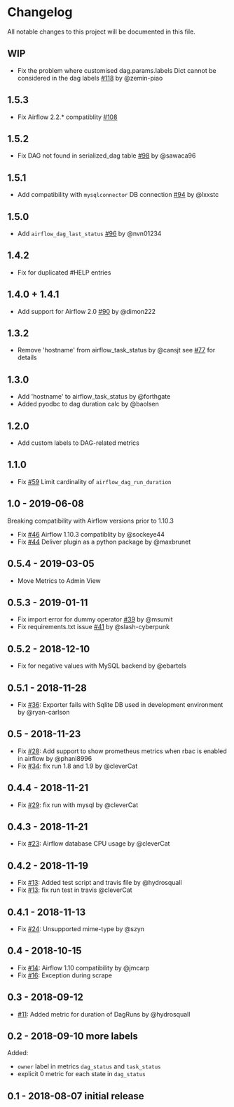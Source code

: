 # Changelog
All notable changes to this project will be documented in this file.

## WIP

- Fix the problem where customised dag.params.labels Dict cannot be considered
  in the dag labels [#118](https://github.com/epoch8/airflow-exporter/pull/118)
  by @zemin-piao

## 1.5.3

- Fix Airflow 2.2.* compatiblity [#108](https://github.com/epoch8/airflow-exporter/issues/108)

## 1.5.2

- Fix DAG not found in serialized_dag table [#98](https://github.com/epoch8/airflow-exporter/issues/98) by @sawaca96

## 1.5.1

- Add compatibility with `mysqlconnector` DB connection [#94](https://github.com/epoch8/airflow-exporter/pull/94) by @lxxstc

## 1.5.0

- Add `airflow_dag_last_status` [#96](https://github.com/epoch8/airflow-exporter/pull/96) by @nvn01234

## 1.4.2

- Fix for duplicated #HELP entries

## 1.4.0 + 1.4.1

- Add support for Airflow 2.0 [#90](https://github.com/epoch8/airflow-exporter/pull/90) by @dimon222

## 1.3.2

- Remove 'hostname' from airflow_task_status by @cansjt see [#77](https://github.com/epoch8/airflow-exporter/issues/77) for details

## 1.3.0

- Add 'hostname' to airflow_task_status by @forthgate
- Added pyodbc to dag duration calc by @baolsen

## 1.2.0

- Add custom labels to DAG-related metrics

## 1.1.0

- Fix [#59](https://github.com/epoch8/airflow-exporter/issues/59) Limit cardinality of `airflow_dag_run_duration`

## 1.0 - 2019-06-08

Breaking compatibility with Airflow versions prior to 1.10.3

- Fix [#46](https://github.com/epoch8/airflow-exporter/issues/46) Airflow 1.10.3 compatiblity by @sockeye44
- Fix [#44](https://github.com/epoch8/airflow-exporter/issues/44) Deliver plugin as a python package by @maxbrunet

## 0.5.4 - 2019-03-05

- Move Metrics to Admin View

## 0.5.3 - 2019-01-11

- Fix import error for dummy operator [#39](https://github.com/epoch8/airflow-exporter/pull/39) by @msumit
- Fix requirements.txt issue [#41](https://github.com/epoch8/airflow-exporter/pull/41) by @slash-cyberpunk

## 0.5.2 - 2018-12-10

- Fix for negative values with MySQL backend by @ebartels

## 0.5.1 - 2018-11-28

- Fix [#36](https://github.com/epoch8/airflow-exporter/issues/36): Exporter fails with Sqlite DB used in development environment by @ryan-carlson

## 0.5 - 2018-11-23

- Fix [#28](https://github.com/epoch8/airflow-exporter/issues/28): Add support to show prometheus metrics when rbac is enabled in airflow by @phani8996
- Fix [#34](https://github.com/epoch8/airflow-exporter/issues/34): fix run 1.8 and 1.9 by @cleverCat

## 0.4.4 - 2018-11-21

- Fix [#29](https://github.com/epoch8/airflow-exporter/issues/29): fix run with mysql by @cleverCat

## 0.4.3 - 2018-11-21

- Fix [#23](https://github.com/epoch8/airflow-exporter/issues/23): Airflow database CPU usage by @cleverCat

## 0.4.2 - 2018-11-19

- Fix [#13](https://github.com/epoch8/airflow-exporter/pull/20): Added test script and travis file by @hydrosquall
- Fix [#13](https://github.com/epoch8/airflow-exporter/pull/27): fix run test in travis @cleverCat

## 0.4.1 - 2018-11-13

- Fix [#24](https://github.com/epoch8/airflow-exporter/issues/24): Unsupported mime-type by @szyn

## 0.4 - 2018-10-15

- Fix [#14](https://github.com/epoch8/airflow-exporter/issues/14): Airflow 1.10 compatibility by @jmcarp
- Fix [#16](https://github.com/epoch8/airflow-exporter/issues/16): Exception during scrape

## 0.3 - 2018-09-12

- [#11](https://github.com/epoch8/airflow-exporter/pull/11): Added metric for duration of DagRuns by @hydrosquall

## 0.2 - 2018-09-10 more labels

Added:
- `owner` label in metrics `dag_status` and `task_status`
- explicit 0 metric for each state in `dag_status`

## 0.1 - 2018-08-07 initial release
